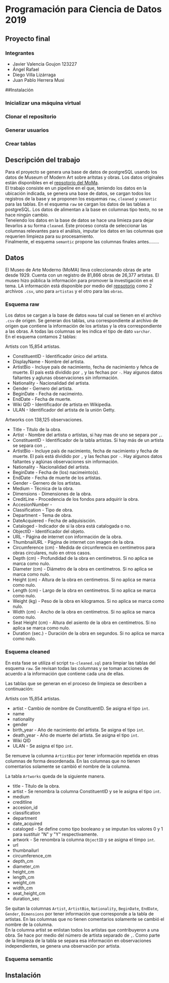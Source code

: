 # Programación para Ciencia de Datos 2019
## Proyecto final

### Integrantes
* Javier Valencia Goujon  123227
* Ángel Rafael   
* Diego Villa Lizárraga  
* Juan Pablo Herrera Musi

##Instalación



### Inicializar una máquina virtual

### Clonar el repositorio

### Generar usuarios

### Crear tablas








## Descripción del trabajo  
Para el proyecto se genera una base de datos de postgreSQL usando los datos de Museum of Modern Art sobre aritstas y obras. Los datos originales están disponibles en el [repsotorio del MoMa](https://www.google.comhttps://github.com/MuseumofModernArt/collection).  
El trabajo consiste en un pipeline en el que, teniendo los datos en la ubicación indicada, se genera una base de datos, se cargan todos los registros de la base y se proponen los esquemas `raw`, `cleaned` y `semantic` para las tablas.
En el esquema `raw` se cargan los datos de las tablas a postgreSQL. Los datos de alimentan a la base en columnas tipo texto, no se hace ningún cambio.  
Teneiendo los datos en la base de datos se hace una limieza para dejar llevarlos a su forma `cleaned`. Este proceso consta de seleccionar las columnas relevantes para el análisis, imputar los datos en las columnas que requerien limpieza para su procesamiento.  
Finalmente, el esquema `semantic` propone las columnas finales antes........   

## Datos
El Museo de Arte Moderno (MoMA) lleva coleccionando obras de arte desde 1929. Cuenta con un registro de 81,866 obras de 26,377 artistas. El museo hizo pública la información para promover la investigación en el tema. LA información está disponible por medio del [repsotorio](https://www.google.comhttps://github.com/MuseumofModernArt/collection)  como 2 archivos `.csv`, uno para `artistas` y el otro para las `obras`.

### Esquema raw
Los datos se cargan a la base de datos `moma` tal cual se tienen en el archivo `.csv` de origen. Se generan dos tablas, una correspondiente al archivo de origen que contiene la información de los artistas y la otra correspondiente a las obras. A todas las columnas se les indica el tipo de dato `varchar`.   
En el esquema contamos 2 tablas:

Artists con 15,854 artistas.
* ConstituentID - Identificador único del artista.  
* DisplayName - Nombre del artista.
* ArtistBio - Incluye país de nacimiento, fecha de nacimiento y fehca de muerte. El país está dividido por `,` y las fechas por `-`. Hay algunos datos faltantes y aglunas observaciones sin información.  
* Nationality - Nacionalidad del artista.  
* Gender - Gernero del artista.  
* BeginDate - Fecha de nacimeinto.  
* EndDate - Fecha de muerte.  
* Wiki QID -  Identificador de artista en Wikipedia.
* ULAN - Identificador del artista de la unión Getty.  

Artworks con 138,125 observaciones.  
* Title - Título de la obra.  
* Artist - Nombre del artista o artistas, si hay mas de uno se separa por `,`.
* ConstituentID - Identificador de la tabla artistas. Si hay más de un artista se separa con `,`.
* ArtistBio - Incluye país de nacimiento, fecha de nacimiento y fecha de muerte. El país está dividido por `,` y las fechas por `-`. Hay algunos datos faltantes y aglúnas observaciones sin información.  
* Nationality - Nacionalidad del artista.   
* BeginDate - Fecha de (los) nacimeinto(s).  
* EndDate - Fecha de muerte de los artistas.  
* Gender - Gernero de los artistas.
* Medium - Técnica de la obra.
* Dimensions - Dimensiones de la obra.
* CreditLine - Procedencia de los fondos para adquirir la obra.
* AccesionNumber -
* Classification - Tipo de obra.
* Department - Tema de obra.
* DateAcquiered - Fecha de adquisisción.
* Cataloged - Indicador de si la obra está catalogada o no.
* ObjectID - Identificador del objeto.
* URL - Página de internet con información de la obra.
* ThumbnailURL - Página de internet con imagen de la obra.
*	Circumference (cm) - Medida de circunferencia en centímetros para obras circulares, nulo en otros casos.
*	Depth (cm)	- Profundidad de la obra en centímetros. Si no aplica se marca como nulo.
* Diameter (cm) - Diámetro de la obra en centímetros. Si no aplica se marca como nulo.
* Height (cm)	 - Altura de la obra en centimetros. Si no aplica se marca como nulo.
* Length (cm) - Largo de la obra en centímetros. Si no aplica se marca como nulo.
* Weight (kg) - Peso de la obra en kilogramos. Si no aplica se marca como nulo.
*	Width (cm) - Ancho de la obra en centímetros. Si no aplica se marca como nulo.
*	Seat Height (cm) - Altura del asiento de la obra en centímetros. Si no aplica se marca como nulo.
*	Duration (sec.) - Duración de la obra en segundos. Si no aplica se marca como nulo.

### Esquema cleaned
En esta fase se utiliza el script `to-cleaned.sql` para limpiar las tablas del esquema `raw`. Se revisan todas las columnas y se toman acciones de acuerdo a la información que contiene cada una de ellas.

Las tablas que se generan en el proceso de limpieza se describen a continuación:

Artists con 15,854 artistas.
* artist - Cambio de nombre de ConstituentID. Se asigna el tipo `int`.
* name
* nationality
* gender
* birth_year - Año de nacimiento del artista. Se asigna el tipo `int`.  
* death_year - Año de muerte del artista. Se asigna el tipo `int`.
* Wiki QID
* ULAN - Se asigna el tipo `int`.  

Se remueve la columna `ArtistBio` por tener información repetida en otras columnas de forma desordenada.
En las columnas que no tienen comentarios solamente se cambió el nombre de la columna.

La tabla `Artworks` queda de la siguiente manera.
* title - Título de la obra.  
* artist - Se renombra la columna ConstituentID y se le asigna el tipo `int`.
* medium  
* creditline
* accesion_id
* classification
* department
* date_acquired
* cataloged - Se define como tipo booleano y se imputan los valores 0 y 1 para sustituir "N" y "Y" respectivamente.
* artwork - Se renombra la columna `ObjectID` y se asigna el timpo `int`.
* url
* thumbnailurl
*	circumference_cm
*	depth_cm
* diameter_cm
* height_cm
* length_cm
* weight_cm
*	width_cm
*	seat_height_cm
*	duration_sec


Se quitan la columnas `Artist`, `ArtistBio`, `Nationality`, `BeginDate`, `EndDate`, `Gender`, `Dimensions` por tener información que corresponde a la tabla de artistas.
En las columnas que no tienen comentarios solamente se cambió el nombre de la columna.  
En la columna artist se enlistan todos los artistas que contribuyeron a una obra. Se hace por medio del número de artista separado de `,`. Como parte de la limpieza de la tabla se separa esa información en observaciones independientes, se genera una observación por artista.



### Esquema semantic


## Instalación
